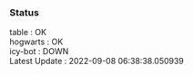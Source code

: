 ### Status


table : OK  
hogwarts : OK  
icy-bot : DOWN  
Latest Update : 2022-09-08 06:38:38.050939
